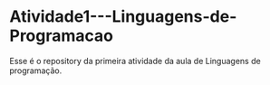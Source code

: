 # Atividade1---Linguagens-de-Programacao
Esse é o repository da primeira atividade da aula de  Linguagens de programação.
